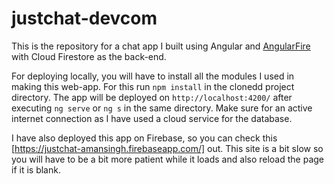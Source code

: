# justchat-devcom
This is the repository for a chat app I built using Angular and [AngularFire](https://github.com/angular/angularfire) with Cloud Firestore as the back-end.

For deploying locally, you will have to install all the modules I used in making this web-app. For this run `npm install` in the clonedd project directory. The app will be deployed on `http://localhost:4200/` after executing `ng serve` or `ng s` in the same directory.
Make sure for an active internet connection as I have used a cloud service for the database.

I have also deployed this app on Firebase, so you can check this [https://justchat-amansingh.firebaseapp.com/] out. This site is a bit slow so you will have to be a bit more patient while it loads and also reload the page if it is blank.
